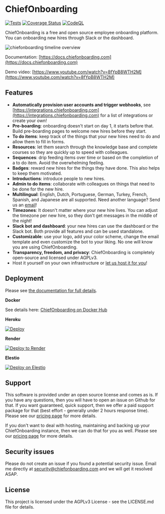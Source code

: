 # ChiefOnboarding

[![Tests](https://github.com/chiefonboarding/ChiefOnboarding/actions/workflows/tests.yml/badge.svg)](https://github.com/chiefonboarding/ChiefOnboarding/actions/workflows/tests.yml)
[![Coverage Status](https://coveralls.io/repos/github/chiefonboarding/ChiefOnboarding/badge.svg?branch=master)](https://coveralls.io/github/chiefonboarding/ChiefOnboarding?branch=master)
[![CodeQL](https://github.com/chiefonboarding/ChiefOnboarding/actions/workflows/codeql-analysis.yml/badge.svg)](https://github.com/chiefonboarding/ChiefOnboarding/actions/workflows/codeql-analysis.yml)

ChiefOnboarding is a free and open source employee onboarding platform. You can onboarding new hires through Slack or the dashboard. 

![chiefonboarding timeline overview](docs/static/timeline-overview.png)

Documentation: [https://docs.chiefonboarding.com](https://docs.chiefonboarding.com)

Demo video: [https://www.youtube.com/watch?v=8fYpB8WTH2M](https://www.youtube.com/watch?v=8fYpB8WTH2M)

## Features
- **Automatically provision user accounts and trigger webhooks**, see [https://integrations.chiefonboarding.com](https://integrations.chiefonboarding.com) for a list of integrations or create your own!
- **Pre-boarding**: onboarding doesn't start on day 1, it starts before that. Build pre-boarding pages to welcome new hires before they start.
- **To do items**: keep track of the things that your new hires need to do and allow them to fill in forms.
- **Resources**: let them search through the knowledge base and complete courses so they are quickly up to speed with colleagues.
- **Sequences**: drip feeding items over time or based on the completion of a to do item. Avoid the overwhelming feeling.  
- **Badges**: reward new hires for the things they have done. This also helps to keep them motivated.
- **Introductions**: introduce people to new hires.
- **Admin to do items**: collaborate with colleagues on things that need to be done for the new hire.
- **Multilingual**: English, Dutch, Portuguese, German, Turkey, French, Spanish, and Japanese are all supported. Need another language? Send us an [email](mailto:hell@chiefonboarding.com)!
- **Timezones**: It doesn't matter where your new hire lives. You can adjust the timezone per new hire, so they don't get messages in the middle of the night!
- **Slack bot and dashboard**: your new hires can use the dashboard or the Slack bot. Both provide all features and can be used standalone.
- **Customizable**: use your logo, add your color scheme, change the email template and even customize the bot to your liking. No one will know you are using ChiefOnboarding.
- **Transparency, freedom, and privacy**: ChiefOnboarding is completely open-source and licensed under AGPLv3.
- Host it yourself on your own infrastructure or [let us host it for you](https://chiefonboarding.com/pricing)!

## Deployment
Please see [the documentation for full details](https://docs.chiefonboarding.com).

**Docker**

See details here: [ChiefOnboarding on Docker Hub](https://hub.docker.com/r/chiefonboarding/chiefonboarding)

**Heroku**

[![Deploy](https://www.herokucdn.com/deploy/button.svg)](https://heroku.com/deploy?template=https://github.com/chiefonboarding/ChiefOnboarding)

**Render**

[![Deploy to Render](https://render.com/images/deploy-to-render-button.svg)](https://render.com/deploy?repo=https://github.com/chiefonboarding/chiefonboarding)

**Elestio**

[![Deploy on Elestio](https://elest.io/images/logos/deploy-to-elestio-btn.png)](https://elest.io/open-source/chiefonboarding)

## Support
This software is provided under an open source license and comes as is. If you have any questions, then you will have to open an issue on Github for that. If you want guaranteed, quick support, then we offer a paid support package for that (best effort - generally under 2 hours response time). Please see our [pricing page](https://chiefonboarding.com/pricing) for more details. 

If you don't want to deal with hosting, maintaining and backing up your ChiefOnboarding instance, then we can do that for you as well. Please see our [pricing page](https://chiefonboarding.com/pricing) for more details.

## Security issues
Please do not create an issue if you found a potential security issue. Email me directly at security@chiefonboarding.com and we will get it resolved ASAP.

## License
This project is licensed under the AGPLv3 License - see the LICENSE.md file for details.
